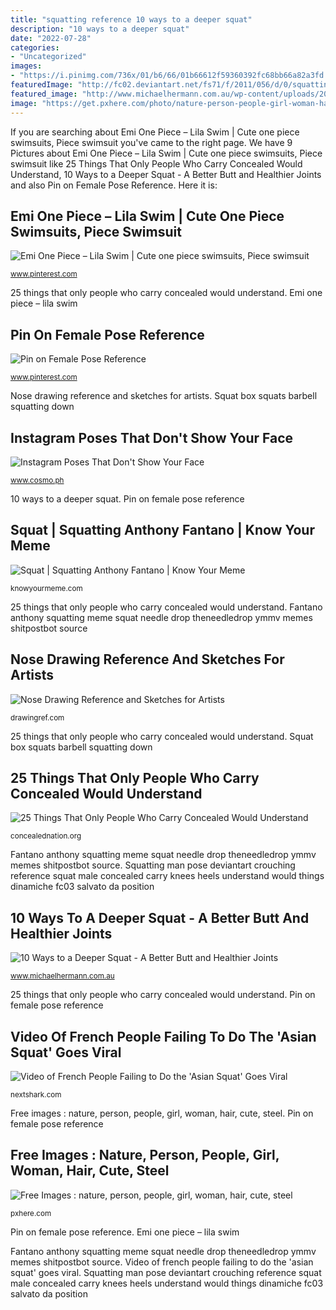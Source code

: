 ```yaml
---
title: "squatting reference 10 ways to a deeper squat"
description: "10 ways to a deeper squat"
date: "2022-07-28"
categories:
- "Uncategorized"
images:
- "https://i.pinimg.com/736x/01/b6/66/01b66612f59360392fc68bb66a82a3fd.jpg"
featuredImage: "http://fc02.deviantart.net/fs71/f/2011/056/d/0/squatting_man_5916988_by_stockproject1-d3aeguo.jpg"
featured_image: "http://www.michaelhermann.com.au/wp-content/uploads/2015/12/13-Barbell-Box-Squat.jpg"
image: "https://get.pxhere.com/photo/nature-person-people-girl-woman-hair-photography-cute-steel-female-portrait-model-young-spring-red-child-fashion-blue-season-trees-outdoors-dress-rails-photograph-pose-redhead-beauty-fit-glamour-railroad-tracks-photo-shoot-squatting-portrait-photography-human-positions-stooped-723643.jpg"
---
```


If you are searching about Emi One Piece – Lila Swim | Cute one piece swimsuits, Piece swimsuit you've came to the right page. We have 9 Pictures about Emi One Piece – Lila Swim | Cute one piece swimsuits, Piece swimsuit like 25 Things That Only People Who Carry Concealed Would Understand, 10 Ways to a Deeper Squat - A Better Butt and Healthier Joints and also Pin on Female Pose Reference. Here it is:

## Emi One Piece – Lila Swim | Cute One Piece Swimsuits, Piece Swimsuit

![Emi One Piece – Lila Swim | Cute one piece swimsuits, Piece swimsuit](https://i.pinimg.com/736x/01/b6/66/01b66612f59360392fc68bb66a82a3fd.jpg "Fantano anthony squatting meme squat needle drop theneedledrop ymmv memes shitpostbot source")

<small>www.pinterest.com</small>

25 things that only people who carry concealed would understand. Emi one piece – lila swim

## Pin On Female Pose Reference

![Pin on Female Pose Reference](https://i.pinimg.com/736x/93/1f/ba/931fbae9971bc34a0587d78dd12fa772.jpg "Free images : nature, person, people, girl, woman, hair, cute, steel")

<small>www.pinterest.com</small>

Nose drawing reference and sketches for artists. Squat box squats barbell squatting down

## Instagram Poses That Don&#039;t Show Your Face

![Instagram Poses That Don&#039;t Show Your Face](https://images.summitmedia-digital.com/cosmo/images/2019/04/05/shy-poses-1554450207.jpg "10 ways to a deeper squat")

<small>www.cosmo.ph</small>

10 ways to a deeper squat. Pin on female pose reference

## Squat | Squatting Anthony Fantano | Know Your Meme

![Squat | Squatting Anthony Fantano | Know Your Meme](http://i1.kym-cdn.com/photos/images/facebook/000/962/454/eb6.png "Free images : nature, person, people, girl, woman, hair, cute, steel")

<small>knowyourmeme.com</small>

25 things that only people who carry concealed would understand. Fantano anthony squatting meme squat needle drop theneedledrop ymmv memes shitpostbot source

## Nose Drawing Reference And Sketches For Artists

![Nose Drawing Reference and Sketches for Artists](https://drawingref.com/wp-content/uploads/2018/09/nose2.jpg "Woman nature pose redhead female cute shoot railroad tracks young portrait child spring rails glamour person outdoors squatting human hair")

<small>drawingref.com</small>

25 things that only people who carry concealed would understand. Squat box squats barbell squatting down

## 25 Things That Only People Who Carry Concealed Would Understand

![25 Things That Only People Who Carry Concealed Would Understand](http://fc02.deviantart.net/fs71/f/2011/056/d/0/squatting_man_5916988_by_stockproject1-d3aeguo.jpg "Emi one piece – lila swim")

<small>concealednation.org</small>

Fantano anthony squatting meme squat needle drop theneedledrop ymmv memes shitpostbot source. Squatting man pose deviantart crouching reference squat male concealed carry knees heels understand would things dinamiche fc03 salvato da position

## 10 Ways To A Deeper Squat - A Better Butt And Healthier Joints

![10 Ways to a Deeper Squat - A Better Butt and Healthier Joints](http://www.michaelhermann.com.au/wp-content/uploads/2015/12/13-Barbell-Box-Squat.jpg "Squatting man pose deviantart crouching reference squat male concealed carry knees heels understand would things dinamiche fc03 salvato da position")

<small>www.michaelhermann.com.au</small>

25 things that only people who carry concealed would understand. Pin on female pose reference

## Video Of French People Failing To Do The &#039;Asian Squat&#039; Goes Viral

![Video of French People Failing to Do the &#039;Asian Squat&#039; Goes Viral](https://cdn.statically.io/img/nextshark.com/wp-content/uploads/2018/04/5ad46c90890a9-768x408.jpg?quality=100 "Fantano anthony squatting meme squat needle drop theneedledrop ymmv memes shitpostbot source")

<small>nextshark.com</small>

Free images : nature, person, people, girl, woman, hair, cute, steel. Pin on female pose reference

## Free Images : Nature, Person, People, Girl, Woman, Hair, Cute, Steel

![Free Images : nature, person, people, girl, woman, hair, cute, steel](https://get.pxhere.com/photo/nature-person-people-girl-woman-hair-photography-cute-steel-female-portrait-model-young-spring-red-child-fashion-blue-season-trees-outdoors-dress-rails-photograph-pose-redhead-beauty-fit-glamour-railroad-tracks-photo-shoot-squatting-portrait-photography-human-positions-stooped-723643.jpg "Instagram poses that don&#039;t show your face")

<small>pxhere.com</small>

Pin on female pose reference. Emi one piece – lila swim

Fantano anthony squatting meme squat needle drop theneedledrop ymmv memes shitpostbot source. Video of french people failing to do the &#039;asian squat&#039; goes viral. Squatting man pose deviantart crouching reference squat male concealed carry knees heels understand would things dinamiche fc03 salvato da position
